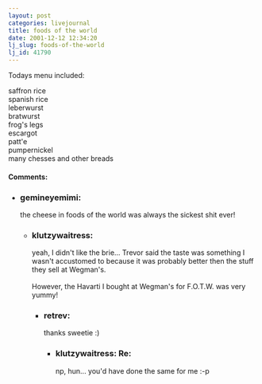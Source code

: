 ```yaml
---
layout: post
categories: livejournal
title: foods of the world
date: 2001-12-12 12:34:20
lj_slug: foods-of-the-world
lj_id: 41790
---
```

Todays menu included:  



saffron rice  
spanish rice  
leberwurst  
bratwurst  
frog's legs  
escargot  
patt\'e  
pumpernickel  
many chesses and other breads


<div id="comments"><h4>Comments:</h4><div class="lj-comments"><ul>
<li><h3>gemineyemimi: </h3>
<a id="comment-41"></a>
<p>the cheese in foods of the world was always the sickest shit ever!  </p>
<ul>
<li><h3>klutzywaitress: </h3>
<a id="comment-42"></a>
<p>yeah, I didn't like the brie... Trevor said the taste was something I wasn't accustomed to because it was probably better then the stuff they sell at Wegman's.<br>
<br>
However, the Havarti I bought at Wegman's for F.O.T.W. was very yummy!</p>
<ul>
<li><h3>retrev: </h3>
<a id="comment-43"></a>
<p>thanks sweetie :)</p>
<ul>
<li class=subject><h3>klutzywaitress: Re:</h3>
<a id="comment-44"></a>
<p>np, hun... you'd have done the same for me :-p<br>
<br></p>
</li>
</ul>
</li>
</ul>
</li>
</ul>
</li>
</ul></div></div>
